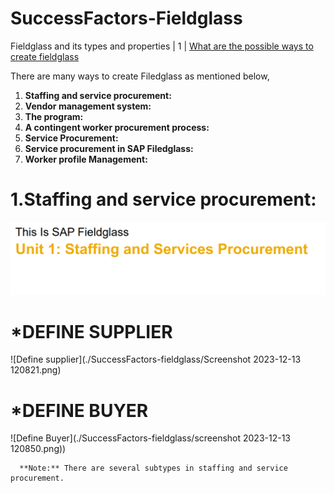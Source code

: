 # SuccessFactors-Fieldglass
Fieldglass and its types and properties 
| 1   | [What are the possible ways to create fieldglass](#what-are-the-possible-ways-to-create-objects-in-Filedglass)   

<!--**[⬆ Back to Top](#table-of-contents)**-->


There are many ways to create Filedglass as mentioned below,

   1. **Staffing and service procurement:**
   2. **Vendor management system:**
   3. **The program:**
   4. **A contingent worker procurement process:**
   5. **Service Procurement:**
   6. **Service procurement in SAP Filedglass:**
   7. **Worker profile Management:**


# 1.Staffing and service procurement:
![staffing and service procurement types](./Fg1.png)

# *DEFINE SUPPLIER 
![Define supplier](./SuccessFactors-fieldglass/Screenshot 2023-12-13 120821.png)

# *DEFINE BUYER
![Define Buyer](./SuccessFactors-fieldglass/screenshot 2023-12-13 120850.png))






    

      **Note:** There are several subtypes in staffing and service procurement.
